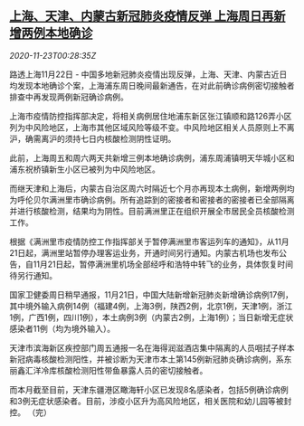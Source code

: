 <!--1606092923000-->
[上海、天津、内蒙古新冠肺炎疫情反弹 上海周日再新增两例本地确诊](https://cn.reuters.com/article/china-covid19-1122-sun-idCNKBS28300O)
------

<div><i>2020-11-23T00:28:35Z</i></div><p>路透上海11月22日 - 中国多地新冠肺炎疫情出现反弹，上海、天津、内蒙古近日均发现本地确诊个案，上海浦东周日晚间最新通告，在对此前确诊病例密切接触者排查中再发现两例新冠确诊病例。</p><p>上海市疫情防控指挥部决定，将相关病例居住地浦东新区张江镇顺和路126弄小区列为中风险地区，上海市其他区域风险等级不变。中风险地区相关人员原则上不离沪，确需离沪的须持七日内核酸检测阴性证明。</p><p>此前，上海周五和周六两天共新增三例本地确诊病例，浦东周浦镇明天华城小区和浦东祝桥镇新生小区已被列为中风险地区。</p><p>而继天津和上海后，内蒙古自治区周六时隔近七个月亦再现本土病例，新增两例均为呼伦贝尔满洲里市确诊病例。所有追踪到的密接者和密接者的密接者已全部隔离并进行核酸检测，结果均为阴性。目前满洲里正在组织开展全市居民全员核酸检测工作。</p><p>根据《满洲里市疫情防控工作指挥部关于暂停满洲里市客运列车的通知》，从11月21日起，满洲里站暂停办理客运业务，开通时间另行通知。内蒙古机场也发布公告，自11月21日起，暂停满洲里机场全部经呼和浩特中转飞的业务，具体恢复时间待另行通知。</p><p>国家卫健委周日稍早通报，11月21日，中国大陆新增新冠肺炎新增确诊病例17例，其中境外输入病例14例（福建4例，上海3例，陕西2例，北京1例，天津1例，浙江1例，广西1例，四川1例），本土病例3例（内蒙古2例，上海1例）；当日新增无症状感染者11例（均为境外输入）。</p><p>天津市滨海新区疾控部门周五通报一名在海得润滋酒店集中隔离的人员咽拭子样本新冠病毒核酸检测阳性，并被诊断为天津市本土第145例新冠肺炎确诊病例，系东丽鑫汇洋冷库核酸检测阳性带鱼暴露人员的密切接触者。</p><p>而本月截至目前，天津东疆港区瞰海轩小区已发现8名感染者，包括5例确诊病例和3例无症状感染者。目前，涉疫小区升为高风险地区，相关医院和幼儿园等被封控。 （完）</p>
